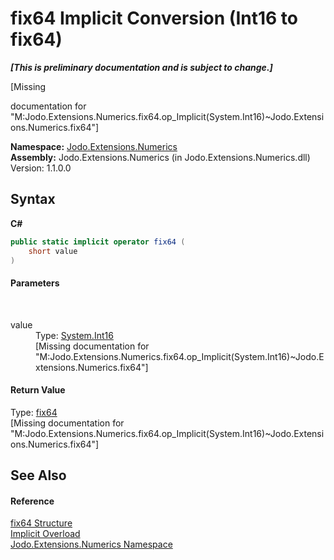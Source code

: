 # fix64&nbsp;Implicit Conversion (Int16 to fix64)
 _**\[This is preliminary documentation and is subject to change.\]**_

\[Missing <summary> documentation for "M:Jodo.Extensions.Numerics.fix64.op_Implicit(System.Int16)~Jodo.Extensions.Numerics.fix64"\]

**Namespace:**&nbsp;<a href="N_Jodo_Extensions_Numerics">Jodo.Extensions.Numerics</a><br />**Assembly:**&nbsp;Jodo.Extensions.Numerics (in Jodo.Extensions.Numerics.dll) Version: 1.1.0.0

## Syntax

**C#**<br />
``` C#
public static implicit operator fix64 (
	short value
)
```


#### Parameters
&nbsp;<dl><dt>value</dt><dd>Type: <a href="https://docs.microsoft.com/dotnet/api/system.int16" target="_blank" rel="noopener noreferrer">System.Int16</a><br />\[Missing <param name="value"/> documentation for "M:Jodo.Extensions.Numerics.fix64.op_Implicit(System.Int16)~Jodo.Extensions.Numerics.fix64"\]</dd></dl>

#### Return Value
Type: <a href="T_Jodo_Extensions_Numerics_fix64">fix64</a><br />\[Missing <returns> documentation for "M:Jodo.Extensions.Numerics.fix64.op_Implicit(System.Int16)~Jodo.Extensions.Numerics.fix64"\]

## See Also


#### Reference
<a href="T_Jodo_Extensions_Numerics_fix64">fix64 Structure</a><br /><a href="Overload_Jodo_Extensions_Numerics_fix64_op_Implicit">Implicit Overload</a><br /><a href="N_Jodo_Extensions_Numerics">Jodo.Extensions.Numerics Namespace</a><br />